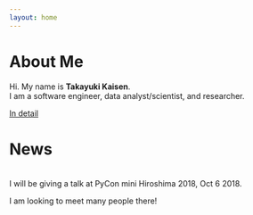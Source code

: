 ```yaml
---
layout: home
---
```


# About Me

Hi. My name is <b>Takayuki Kaisen</b>.  
I am a software engineer, data analyst/scientist, and researcher.

<a href="/about">In detail</a>
<br>

# News

<br>
I will be giving a talk at PyCon mini Hiroshima 2018, Oct 6 2018.  

I am looking to meet many people there!  
